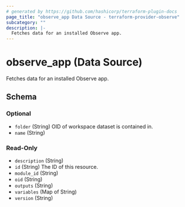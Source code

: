 ```yaml
---
# generated by https://github.com/hashicorp/terraform-plugin-docs
page_title: "observe_app Data Source - terraform-provider-observe"
subcategory: ""
description: |-
  Fetches data for an installed Observe app.
---
```


# observe_app (Data Source)

Fetches data for an installed Observe app.



<!-- schema generated by tfplugindocs -->
## Schema

### Optional

- `folder` (String) OID of workspace dataset is contained in.
- `name` (String)

### Read-Only

- `description` (String)
- `id` (String) The ID of this resource.
- `module_id` (String)
- `oid` (String)
- `outputs` (String)
- `variables` (Map of String)
- `version` (String)


